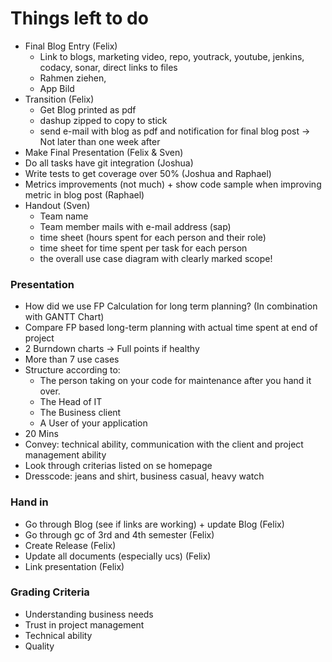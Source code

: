 # Things left to do

* Final Blog Entry (Felix)
    * Link to blogs, marketing video, repo, youtrack, youtube, jenkins, codacy, sonar, direct links to files
    * Rahmen ziehen,
    * App Bild 
* Transition (Felix)
    * Get Blog printed as pdf
    * dashup zipped to copy to stick
    * send e-mail with blog as pdf and notification for final blog post
       -> Not later than one week after
* Make Final Presentation (Felix & Sven)
* Do all tasks have git integration (Joshua)
* Write tests to get coverage over 50% (Joshua and Raphael)
* Metrics improvements (not much) + show code sample when improving metric in blog post (Raphael)
* Handout (Sven)
    * Team name
    * Team member mails with e-mail address (sap)
    * time sheet (hours spent for each person and their role) 
    * time sheet for time spent per task for each person
    * the overall use case diagram with clearly marked scope!
    
### Presentation

* How did we use FP Calculation for long term planning? (In combination with GANTT Chart)
* Compare FP based long-term planning with actual time spent at end of project
* 2 Burndown charts -> Full points if healthy
* More than 7 use cases
* Structure according to: 
    * The person taking on your code for maintenance after you hand it over.
    * The Head of IT
    * The Business client
    * A User of your application
* 20 Mins
* Convey: technical ability, communication with the client and project management ability
* Look through criterias listed on se homepage
* Dresscode: jeans and shirt, business casual, heavy watch

### Hand in

* Go through Blog (see if links are working) + update Blog (Felix)
* Go through gc of 3rd and 4th semester (Felix)
* Create Release (Felix)
* Update all documents (especially ucs) (Felix)
* Link presentation (Felix)

### Grading Criteria

* Understanding business needs
* Trust in project management
* Technical ability
* Quality